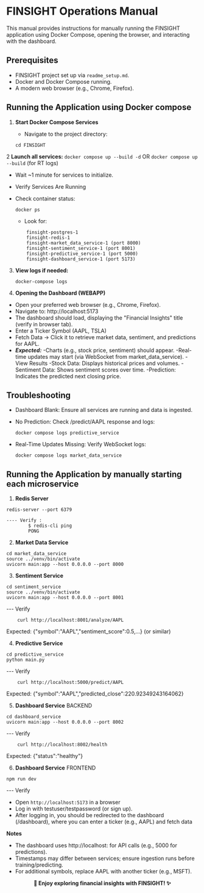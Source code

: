 # FINSIGHT Operations Manual

This manual provides instructions for manually running the FINSIGHT application using Docker Compose, opening the browser, and interacting with the dashboard.

## Prerequisites

- FINSIGHT project set up via `readme_setup.md`.
- Docker and Docker Compose running.
- A modern web browser (e.g., Chrome, Firefox).

## Running the Application using Docker compose

1. **Start Docker Compose Services**
   - Navigate to the project directory:
     
    ```cd FINSIGHT```

2 **Launch all services:**
    ``` docker compose up --build -d ``` OR ``` docker compose up --build ``` (for RT logs)

- Wait ~1 minute for services to initialize.

- Verify Services Are Running
- Check container status:

    ```docker ps```
    - Look for:
    ```
        finsight-postgres-1
        finsight-redis-1
        finsight-market_data_service-1 (port 8000)
        finsight-sentiment_service-1 (port 8001)
        finsight-predictive_service-1 (port 5000)
        finsight-dashboard_service-1 (port 5173)
    ```
3. **View logs if needed:**

    ```docker-compose logs```

4. **Opening the Dashboard (WEBAPP)**

- Open your preferred web browser (e.g., Chrome, Firefox).
- Navigate to: http://localhost:5173
- The dashboard should load, displaying the "Financial Insights" title (verify in browser tab).
- Enter a Ticker Symbol (AAPL, TSLA)
- Fetch Data -> Click it to retrieve market data, sentiment, and predictions for AAPL.
- ***Expected:***
    -Charts (e.g., stock price, sentiment) should appear.
    -Real-time updates may start (via WebSocket from market_data_service).
    -View Results
    -Stock Data: Displays historical prices and volumes.
    -Sentiment Data: Shows sentiment scores over time.
    -Prediction: Indicates the predicted next closing price.
    

## Troubleshooting
- Dashboard Blank: Ensure all services are running and data is ingested.
- No Prediction: Check /predict/AAPL response and logs:

    ```docker compose logs predictive_service```
- Real-Time Updates Missing: Verify WebSocket logs:

    ```docker compose logs market_data_service```

## Running the Application by manually starting each microservice

1. **Redis Server**

```
redis-server --port 6379
```
```
---- Verify : 
        $ redis-cli ping
        PONG
```

2. **Market Data Service**
```
cd market_data_service
source ../venv/bin/activate
uvicorn main:app --host 0.0.0.0 --port 8000
```

3. **Sentiment Service**
```
cd sentiment_service
source ../venv/bin/activate
uvicorn main:app --host 0.0.0.0 --port 8001
```

--- Verify
```
    curl http://localhost:8001/analyze/AAPL
```    
Expected: {"symbol":"AAPL","sentiment_score":0.5,...} (or similar)

4. **Predictive Service**

```
cd predictive_service
python main.py
```

--- Verify
```
    curl http://localhost:5000/predict/AAPL
```
Expected: {"symbol":"AAPL","predicted_close":220.92349243164062}

5. **Dashboard Service** BACKEND

```
cd dashboard_service
uvicorn main:app --host 0.0.0.0 --port 8002
```
--- Verify
```
    curl http://localhost:8002/health
```
Expected: {"status":"healthy"}

6. **Dashboard Service** FRONTEND

```
npm run dev
```

--- Verify

- Open `http://localhost:5173` in a browser
- Log in with testuser/testpassword (or sign up).
- After logging in, you should be redirected to the dashboard (/dashboard), where you can enter a ticker (e.g., AAPL) and fetch data

**Notes**
- The dashboard uses http://localhost:<port> for API calls (e.g., 5000 for predictions).
- Timestamps may differ between services; ensure ingestion runs before training/predicting.
- For additional symbols, replace AAPL with another ticker (e.g., MSFT).

<p align="center"><b>🚀 Enjoy exploring financial insights with FINSIGHT! ✨</b></p>